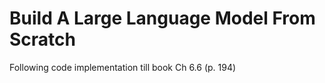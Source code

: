 Build A Large Language Model From Scratch
===
Following code implementation till book Ch 6.6 (p. 194)
